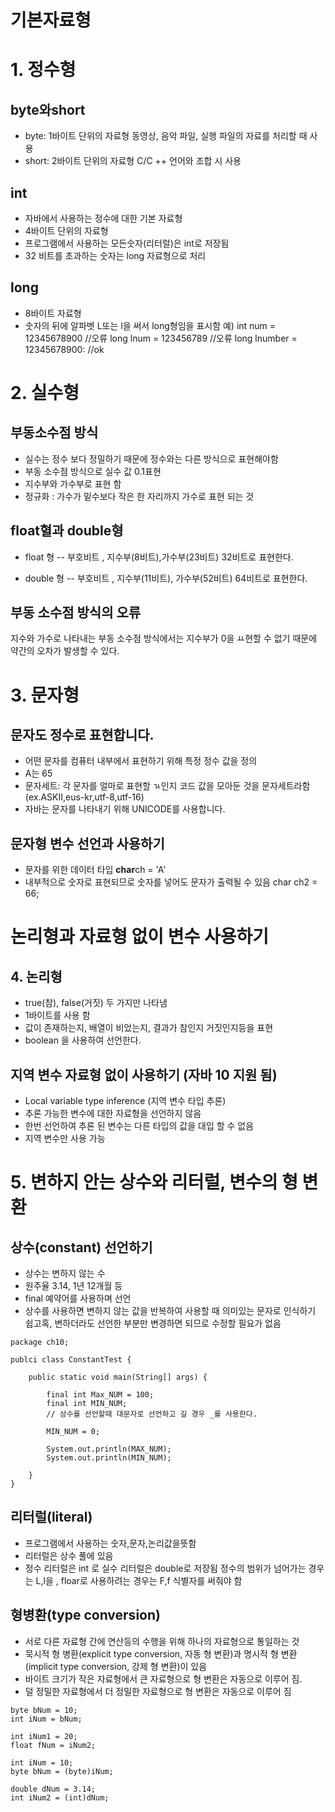 # 기본자료형

# 1. 정수형

## byte와short

- byte: 1바이트 단위의 자료형 동영상, 음악 파일, 실행 파일의 자료를 처리할 때 사용
- short: 2바이트 단위의 자료형 C/C ++ 언어와 조합 시 사용

## int

- 자바에서 사용하는 정수에 대한 기본 자료형
- 4바이트 단위의 자료형
- 프로그램에서 사용하는 모든숫자(리터럴)은 int로 저장됨
- 32 비트를 초과하는 숫자는 long 자료형으로 처리

## long

- 8바이트 자료형
- 숫자의 뒤에 알파벳 L또는 l을 써서 long형임을 표시함
예) int num = 12345678900 //오류
long lnum = 123456789 //오류
long lnumber = 12345678900: //ok

# 2. 실수형

## 부동소수점 방식

- 실수는 정수 보다 정밀하기 때문에 정수와는 다른 방식으로 표현해야함
- 부동 소수점 방식으로 실수 값 0.1표현
- 지수부와 가수부로 표현 함
- 정규화 : 가수가 밑수보다 작은 한 자리까지 가수로 표현 되는 것

## float혈과 double형

- float 형
 -- 부호비트 , 지수부(8비트),가수부(23비트) 32비트로 표현한다.

- double 형
 -- 부호비트 , 지수부(11비트), 가수부(52비트) 64비트로 표현한다.

## 부동 소수점 방식의 오류

지수와 가수로 나타내는 부동 소수점 방식에서는 지수부가 0을 ㅛ현할 수 없기 때문에 약간의 오차가 발생할 수 있다.

# 3. 문자형

## 문자도 정수로 표현합니다.

- 어떤 문자를 컴퓨터 내부에서 표현하기 위해 특정 정수 값을 정의
- A는 65
- 문자세트: 각 문자를 얼마로 표현할 ㄳ인지 코드 값을 모아둔 것을 문자세트라함
(ex.ASKII,eus-kr,utf-8,utf-16)
- 자바는 문자를 나타내기 위해 UNICODE를 사용합니다.

## 문자형 변수 선언과 사용하기

- 문자를 위한 데이터 타입 **char**ch = 'A'
- 내부적으로 숫자로 표현되므로 숫자를 넣어도 문자가 출력될 수 있음
char ch2 = 66;

# 논리형과 자료형 없이 변수 사용하기

## 4. 논리형

- true(참), false(거짓) 두 가지만 나타냄
- 1바이트를 사용 함
- 값이 존재하는지, 배열이 비었는지, 결과가 참인지 거짓인지등을 표현
- boolean 을 사용하여 선언한다.

## 지역 변수 자료형 없이 사용하기 (자바 10 지원 됨)

- Local variable type inference (지역 변수 타입 추론)
- 추론 가능한 변수에 대한 자료형을 선언하지 않음
- 한번 선언하여 추론 된 변수는 다른 타입의 값을 대입 할 수 없음
- 지역 변수만 사용 가능

# 5. 변하지 안는 상수와 리터럴, 변수의 형 변환

## 상수(constant) 선언하기

- 상수는 변하지 않는 수
- 원주율 3.14, 1년 12개월 등
- final 예약어를 사용하며 선언
- 상수를 사용하면 변하지 않는 값을 반복하여 사용할 때 의미있는 문자로 인식하기
쉽고혹, 변하더라도 선언한 부분만 변경하면 되므로 수정할 필요가 없음

```
package ch10;

publci class ConstantTest {
	
	public static void main(String[] args) {

		final int Max_NUM = 100;
		final int MIN_NUM;
		// 상수를 선언할때 대문자로 선언하고 길 경우 _를 사용한다.

		MIN_NUM = 0;

		System.out.println(MAX_NUM);
		System.out.println(MIN_NUM);

	}
}
```

## 리터럴(literal)

- 프로그램에서 사용하는 숫자,문자,논리값을뜻함
- 리터럴은 상수 풀에 있음
- 정수 리터럴은 int 로 실수 리터럴은 double로 저장됨
정수의 범위가 넘어가는 경우는 L,l을 , floar로 사용하려는 경우는 F,f 식별자를 써줘야 함

## 형병환(type conversion)

- 서로 다른 자료형 간에 연산등의 수행을 위해 하나의 자료형으로 통일하는 것
- 묵시적 형 병환(explicit type conversion, 자동 형 변환)과 명시적 형 변환(implicit type conversion, 강제 형 변환)이 있음
- 바이트 크기가 작은 자료형에서 큰 자료형으로 형 변환은 자동으로 이루어 짐.
- 덜 정밀한 자료형에서 더 정밀한 자료형으로 형 변환은 자동으로 이루어 짐

```
byte bNum = 10;
int iNum = bNum;

int iNum1 = 20;
float fNum = iNum2;

int iNum = 10;
byte bNum = (byte)iNum;

double dNum = 3.14;
int iNum2 = (int)dNum; 
```



